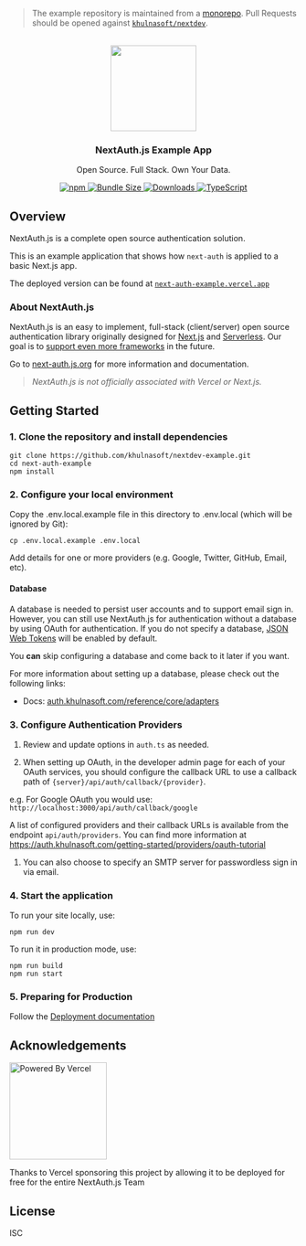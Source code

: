 > The example repository is maintained from a [monorepo](https://github.com/khulnasoft/nextdev/tree/main/apps/examples/nextjs). Pull Requests should be opened against [`khulnasoft/nextdev`](https://github.com/khulnasoft/nextdev).

<p align="center">
   <br/>
   <a href="https://auth.khulnasoft.com" target="_blank"><img width="150px" src="https://auth.khulnasoft.com/img/logo-sm.png" /></a>
   <h3 align="center">NextAuth.js Example App</h3>
   <p align="center">
   Open Source. Full Stack. Own Your Data.
   </p>
   <p align="center" style="align: center;">
      <a href="https://npm.im/next-auth">
        <img alt="npm" src="https://img.shields.io/npm/v/next-auth?color=green&label=next-auth">
      </a>
      <a href="https://bundlephobia.com/result?p=next-auth-example">
        <img src="https://img.shields.io/bundlephobia/minzip/next-auth?label=next-auth" alt="Bundle Size"/>
      </a>
      <a href="https://www.npmtrends.com/next-auth">
        <img src="https://img.shields.io/npm/dm/next-auth?label=next-auth%20downloads" alt="Downloads" />
      </a>
      <a href="https://npm.im/next-auth">
        <img src="https://img.shields.io/badge/npm-TypeScript-blue" alt="TypeScript" />
      </a>
   </p>
</p>

## Overview

NextAuth.js is a complete open source authentication solution.

This is an example application that shows how `next-auth` is applied to a basic Next.js app.

The deployed version can be found at [`next-auth-example.vercel.app`](https://next-auth-example.vercel.app)

### About NextAuth.js

NextAuth.js is an easy to implement, full-stack (client/server) open source authentication library originally designed for [Next.js](https://nextjs.org) and [Serverless](https://vercel.com). Our goal is to [support even more frameworks](https://github.com/khulnasoft/nextdev/issues/2294) in the future.

Go to [next-auth.js.org](https://auth.khulnasoft.com) for more information and documentation.

> _NextAuth.js is not officially associated with Vercel or Next.js._

## Getting Started

### 1. Clone the repository and install dependencies

```
git clone https://github.com/khulnasoft/nextdev-example.git
cd next-auth-example
npm install
```

### 2. Configure your local environment

Copy the .env.local.example file in this directory to .env.local (which will be ignored by Git):

```
cp .env.local.example .env.local
```

Add details for one or more providers (e.g. Google, Twitter, GitHub, Email, etc).

#### Database

A database is needed to persist user accounts and to support email sign in. However, you can still use NextAuth.js for authentication without a database by using OAuth for authentication. If you do not specify a database, [JSON Web Tokens](https://jwt.io/introduction) will be enabled by default.

You **can** skip configuring a database and come back to it later if you want.

For more information about setting up a database, please check out the following links:

- Docs: [auth.khulnasoft.com/reference/core/adapters](https://auth.khulnasoft.com/reference/core/adapters)

### 3. Configure Authentication Providers

1. Review and update options in `auth.ts` as needed.

2. When setting up OAuth, in the developer admin page for each of your OAuth services, you should configure the callback URL to use a callback path of `{server}/api/auth/callback/{provider}`.

e.g. For Google OAuth you would use: `http://localhost:3000/api/auth/callback/google`

A list of configured providers and their callback URLs is available from the endpoint `api/auth/providers`. You can find more information at https://auth.khulnasoft.com/getting-started/providers/oauth-tutorial

1. You can also choose to specify an SMTP server for passwordless sign in via email.

### 4. Start the application

To run your site locally, use:

```
npm run dev
```

To run it in production mode, use:

```
npm run build
npm run start
```

### 5. Preparing for Production

Follow the [Deployment documentation](https://auth.khulnasoft.com/getting-started/deployment)

## Acknowledgements

<a href="https://vercel.com?utm_source=nextauthjs&utm_campaign=oss">
<img width="170px" src="https://raw.githubusercontent.com/khulnasoft/nextdev/main/docs/public/img/etc/powered-by-vercel.svg" alt="Powered By Vercel" />
</a>
<p align="left">Thanks to Vercel sponsoring this project by allowing it to be deployed for free for the entire NextAuth.js Team</p>

## License

ISC
